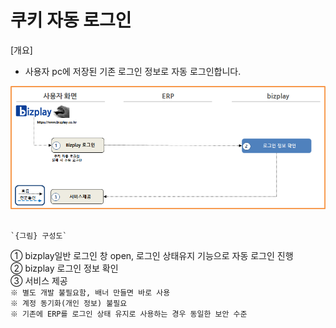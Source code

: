 # 쿠키 자동 로그인

 \[개요\]  
 - 사용자 pc에 저장된 기존 로그인 정보로 자동 로그인합니다.

![](../../.gitbook/assets/image%20%282%29.png)

                                                                             `{그림} 구성도`

   ① bizplay일반 로그인 창 open, 로그인 상태유지 기능으로 자동 로그인 진행  
   ② bizplay 로그인 정보 확인  
   ③ 서비스 제공  
   `※ 별도 개발 불필요함, 배너 만들면 바로 사용`  
   `※ 계정 동기화(개인 정보) 불필요`  
   `※ 기존에 ERP를 로그인 상태 유지로 사용하는 경우 동일한 보안 수준`

